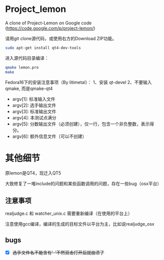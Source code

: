 Project_lemon
=============

A clone of Project-Lemon on Google code (https://code.google.com/p/project-lemon/)

请用git clone源代码，或使用右方的Download ZIP功能。

```sh
sudo apt-get install qt4-dev-tools
```

进入源代码目录编译：
```sh
qmake lemon.pro
make
```
Fedora16下的安装注意事项（By litimetal）： 1、安装 qt-devel 2、不要输入qmake, 而是qmake-qt4

 - argv[1]: 标准输入文件 
 - argv[2]: 选手输出文件
 - argv[3]: 标准输出文件
 - argv[4]: 本测试点满分
 - argv[5]: 分数输出文件（必须创建），仅一行，包含一个非负整数，表示得分。
 - argv[6]: 额外信息文件（可以不创建）

# 其他细节

原lemon是QT4，现迁入QT5

大致修复了一堆include的问题和某些函数调用的问题，存在一些bug（osx平台）

## 注意事项

realjudge.c 和 watcher_unix.c 需要重新编译（在使用的平台上）

注意使用gcc编译，编译的生成的目标文件以平台为主，比如说realjudge_osx

## bugs

- [x] ~~选手文件名不能含有'-'不然双击打开后就崩溃了~~
